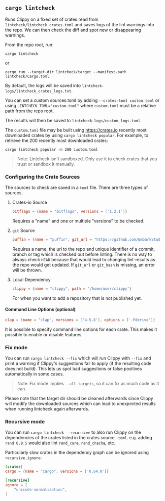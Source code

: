 ## `cargo lintcheck`

Runs Clippy on a fixed set of crates read from
`lintcheck/lintcheck_crates.toml` and saves logs of the lint warnings into the
repo.  We can then check the diff and spot new or disappearing warnings.

From the repo root, run:

```
cargo lintcheck
```

or

```
cargo run --target-dir lintcheck/target --manifest-path lintcheck/Cargo.toml
```

By default, the logs will be saved into
`lintcheck-logs/lintcheck_crates_logs.txt`.

You can set a custom sources.toml by adding `--crates-toml custom.toml` or using
`LINTCHECK_TOML="custom.toml"` where `custom.toml` must be a relative path from
the repo root.

The results will then be saved to `lintcheck-logs/custom_logs.toml`.

The `custom.toml` file may be built using <https://crates.io> recently most
downloaded crates by using `cargo lintcheck popular`. For example, to retrieve
the 200 recently most downloaded crates:

```
cargo lintcheck popular -n 200 custom.toml
```

> Note: Lintcheck isn't sandboxed. Only use it to check crates that you trust or
> sandbox it manually.

### Configuring the Crate Sources

The sources to check are saved in a `toml` file. There are three types of
sources.

1. Crates-io Source

   ```toml
   bitflags = {name = "bitflags", versions = ['1.2.1']}
   ```
   Requires a "name" and one or multiple "versions" to be checked.

2. `git` Source
   ````toml
   puffin = {name = "puffin", git_url = "https://github.com/EmbarkStudios/puffin", git_hash = "02dd4a3"}
   ````
   Requires a name, the url to the repo and unique identifier of a commit,
   branch or tag which is checked out before linting.  There is no way to always
   check `HEAD` because that would lead to changing lint-results as the repo
   would get updated.  If `git_url` or `git_hash` is missing, an error will be
   thrown.

3. Local Dependency
   ```toml
   clippy = {name = "clippy", path = "/home/user/clippy"}
   ```
   For when you want to add a repository that is not published yet.

#### Command Line Options (optional)

```toml
clap = {name = "clap", versions = ['4.5.8'], options = ['-Fderive']}
```

It is possible to specify command line options for each crate. This makes it
possible to enable or disable features.

### Fix mode
You can run `cargo lintcheck --fix` which will run Clippy with `--fix` and
print a warning if Clippy's suggestions fail to apply (if the resulting code does not build). 
This lets us spot bad suggestions or false positives automatically in some cases.  

> Note: Fix mode implies `--all-targets`, so it can fix as much code as it can.

Please note that the target dir should be cleaned afterwards since Clippy will modify
the downloaded sources which can lead to unexpected results when running lintcheck again afterwards.

### Recursive mode
You can run `cargo lintcheck --recursive` to also run Clippy on the dependencies
of the crates listed in the crates source `.toml`. e.g. adding `rand 0.8.5`
would also lint `rand_core`, `rand_chacha`, etc.

Particularly slow crates in the dependency graph can be ignored using
`recursive.ignore`:

```toml
[crates]
cargo = {name = "cargo", versions = ['0.64.0']}

[recursive]
ignore = [
    "unicode-normalization",
]
```
